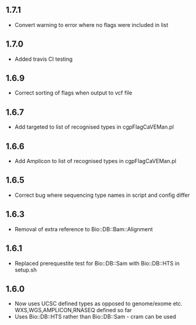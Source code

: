 ## 1.7.1
*   Convert warning to error where no flags were included in list

## 1.7.0
*   Added travis CI testing

## 1.6.9
*   Correct sorting of flags when output to vcf file

## 1.6.7
*   Add targeted to list of recognised types in cgpFlagCaVEMan.pl

## 1.6.6
*   Add Amplicon to list of recognised types in cgpFlagCaVEMan.pl

## 1.6.5
*   Correct bug where sequencing type names in script and config differ

## 1.6.3
*   Removal of extra reference to Bio::DB::Bam::Alignment

## 1.6.1
*   Replaced prerequestite test for Bio::DB::Sam with Bio::DB::HTS in setup.sh

## 1.6.0
*   Now uses UCSC defined types as opposed to genome/exome etc. WXS,WGS,AMPLICON,RNASEQ defined so far
*   Uses Bio::DB::HTS rather than Bio::DB::Sam - cram can be used
